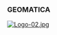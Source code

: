 ### GEOMATICA


[![Logo-02.jpg](https://i.postimg.cc/jSTgZmYL/Logo-02.jpg)](https://postimg.cc/RNPL0PFB)
